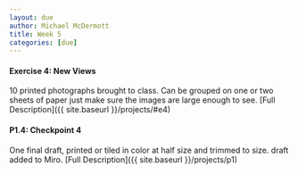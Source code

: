 ```yaml
---
layout: due
author: Michael McDermott
title: Week 5
categories: [due]
---
```

#### Exercise 4: New Views
10 printed photographs brought to class. Can be grouped on one or two sheets of paper just make sure the images are large enough to see. [Full Description]({{ site.baseurl }}/projects/#e4)

#### P1.4: Checkpoint 4
One final draft, printed or tiled in color at half size and trimmed to size. draft added to Miro. [Full Description]({{ site.baseurl }}/projects/p1)
